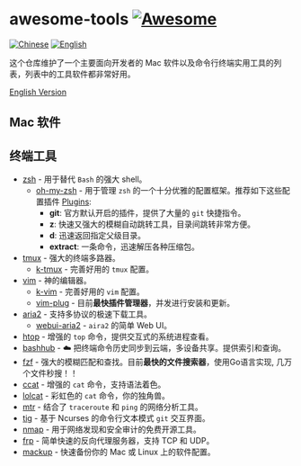 # awesome-tools [![Awesome][awesome-badge]][awesome-link]

[![Chinese][chinese-badge]](README-zh.md) [![English][english-badge]](README.md)

 这个仓库维护了一个主要面向开发者的 Mac 软件以及命令行终端实用工具的列表，列表中的工具软件都非常好用。  

 [English Version](README.md)

## Mac 软件

## 终端工具

- [zsh] - 用于替代 `Bash` 的强大 shell。
	- [oh-my-zsh] -  用于管理 `zsh` 的一个十分优雅的配置框架。推荐如下这些配置插件 [Plugins]:
		- **git**: 官方默认开启的插件，提供了大量的 `git` 快捷指令。
		- **z**: 快速又强大的模糊自动跳转工具，目录间跳转非常方便。
		- **d**: 迅速返回指定父级目录。
		- **extract**: 一条命令，迅速解压各种压缩包。
- [tmux] - 强大的终端多路器。
	- [k-tmux] - 完善好用的 `tmux` 配置。
- [vim] - 神的编辑器。
	- [k-vim] - 完善好用的 `vim` 配置。
	- [vim-plug] - 目前**最快插件管理器**，并发进行安装和更新。
- [aria2] - 支持多协议的极速下载工具。
	- [webui-aria2] - `aira2` 的简单 Web UI。
- [htop] - 增强的 `top` 命令，提供交互式的系统进程查看。
- [bashhub] - ☁️ 把终端命令历史同步到云端，多设备共享。提供索引和查询。
- [fzf] - 强大的模糊匹配和查找。目前**最快的文件搜索器**，使用Go语言实现, 几万个文件秒搜！！
- [ccat] - 增强的 `cat` 命令，支持语法着色。
- [lolcat] - 彩虹色的 `cat` 命令，你的独角兽。
- [mtr] - 结合了 `traceroute` 和 `ping` 的网络分析工具。
- [tig] - 基于 Ncurses 的命令行文本模式 `git` 交互界面。
- [nmap] - 用于网络发现和安全审计的免费开源工具。
- [frp] - 简单快速的反向代理服务器，支持 TCP 和 UDP。
- [mackup] - 快速备份你的 Mac 或 Linux 上的软件配置。 


[awesome-link]: https://github.com/sindresorhus/awesome
[awesome-badge]: https://cdn.rawgit.com/sindresorhus/awesome/d7305f38d29fed78fa85652e3a63e154dd8e8829/media/badge.svg
[chinese-badge]: http://kchen.cc/badges/chinese.svg
[english-badge]: http://kchen.cc/badges/english.svg
[tmux]: https://tmux.github.io
[k-tmux]: https://github.com/quentin-chen/k-tmux
[vim]: http://www.vim.org
[k-vim]: https://github.com/wklken/k-vim
[htop]: https://hisham.hm/htop/
[bashhub]: https://github.com/rcaloras/bashhub-client
[fzf]: https://github.com/junegunn/fzf
[zsh]: https://www.zsh.org
[oh-my-zsh]: https://github.com/robbyrussell/oh-my-zsh
[Plugins]: https://github.com/robbyrussell/oh-my-zsh/wiki/Plugins
[ccat]: https://github.com/jingweno/ccat
[aria2]: https://aria2.github.io
[webui-aria2]: https://github.com/ziahamza/webui-aria2
[mtr]: http://www.tutorialspoint.com/unix_commands/mtr.htm
[lolcat]: https://github.com/busyloop/lolcat
[tig]: http://jonas.nitro.dk/tig
[vim-plug]: https://github.com/junegunn/vim-plug
[nmap]: https://nmap.org
[frp]: https://github.com/fatedier/frp
[mackup]: https://github.com/lra/mackup